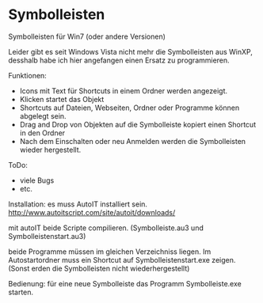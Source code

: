 Symbolleisten
=============

Symbolleisten für Win7 (oder andere Versionen)

Leider gibt es seit Windows Vista nicht mehr die Symbolleisten aus WinXP, desshalb habe ich hier angefangen einen Ersatz zu programmieren.

Funktionen:
- Icons mit Text für Shortcuts in einem Ordner werden angezeigt. 
- Klicken startet das Objekt
- Shortcuts auf Dateien, Webseiten, Ordner oder Programme können abgelegt sein.
- Drag and Drop von Objekten auf die Symbolleiste kopiert einen Shortcut in den Ordner
- Nach dem Einschalten oder neu Anmelden werden die Symbolleisten wieder hergestellt.

ToDo:
- viele Bugs
- etc.

Installation:
es muss AutoIT installiert sein. http://www.autoitscript.com/site/autoit/downloads/

mit autoIT beide Scripte compilieren. (Symbolleiste.au3 und Symbolleistenstart.au3)

beide Programme müssen im gleichen Verzeichniss liegen.
Im Autostartordner muss ein Shortcut auf Symbolleistenstart.exe zeigen. (Sonst erden die Symbolleisten nicht wiederhergestellt)

Bedienung:
für eine neue Symbolleiste das Programm Symbolleiste.exe starten.



